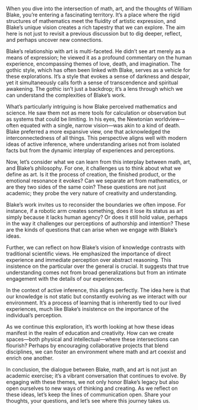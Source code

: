 When you dive into the intersection of math, art, and the thoughts of William Blake, you’re entering a fascinating territory. It’s a place where the rigid structures of mathematics meet the fluidity of artistic expression, and Blake’s unique vision creates a rich tapestry that we can explore. The aim here is not just to revisit a previous discussion but to dig deeper, reflect, and perhaps uncover new connections.

Blake’s relationship with art is multi-faceted. He didn’t see art merely as a means of expression; he viewed it as a profound commentary on the human experience, encompassing themes of love, death, and imagination. The gothic style, which has often been linked with Blake, serves as a vehicle for these explorations. It’s a style that evokes a sense of darkness and despair, yet it simultaneously calls forth a sense of transcendence and spiritual awakening. The gothic isn’t just a backdrop; it’s a lens through which we can understand the complexities of Blake’s work.

What’s particularly intriguing is how Blake perceived mathematics and science. He saw them not as mere tools for calculation or observation but as systems that could be limiting. In his eyes, the Newtonian worldview—often equated with a single, narrow vision—was akin to a kind of death. Blake preferred a more expansive view, one that acknowledged the interconnectedness of all things. This perspective aligns well with modern ideas of active inference, where understanding arises not from isolated facts but from the dynamic interplay of experiences and perceptions.

Now, let’s consider what we can learn from this interplay between math, art, and Blake’s philosophy. For one, it challenges us to think about what we define as art. Is it the process of creation, the finished product, or the emotional resonance it evokes? Can we separate art from mathematics, or are they two sides of the same coin? These questions are not just academic; they probe the very nature of creativity and understanding.

Blake’s work invites us to reconsider the boundaries we often impose. For instance, if a robotic arm creates something, does it lose its status as art simply because it lacks human agency? Or does it still hold value, perhaps in the way it challenges our perceptions of authorship and intention? These are the kinds of questions that can arise when we engage with Blake’s ideas.

Further, we can reflect on how Blake’s vision of knowledge contrasts with traditional scientific views. He emphasized the importance of direct experience and immediate perception over abstract reasoning. This insistence on the particular over the general is crucial. It suggests that true understanding comes not from broad generalizations but from an intimate engagement with the details of our experiences. 

In the context of active inference, this aligns perfectly. The idea here is that our knowledge is not static but constantly evolving as we interact with our environment. It’s a process of learning that is inherently tied to our lived experiences, much like Blake’s insistence on the importance of the individual’s perception.

As we continue this exploration, it’s worth looking at how these ideas manifest in the realm of education and creativity. How can we create spaces—both physical and intellectual—where these intersections can flourish? Perhaps by encouraging collaborative projects that blend disciplines, we can foster an environment where math and art coexist and enrich one another.

In conclusion, the dialogue between Blake, math, and art is not just an academic exercise; it’s a vibrant conversation that continues to evolve. By engaging with these themes, we not only honor Blake’s legacy but also open ourselves to new ways of thinking and creating. As we reflect on these ideas, let’s keep the lines of communication open. Share your thoughts, your questions, and let’s see where this journey takes us.
